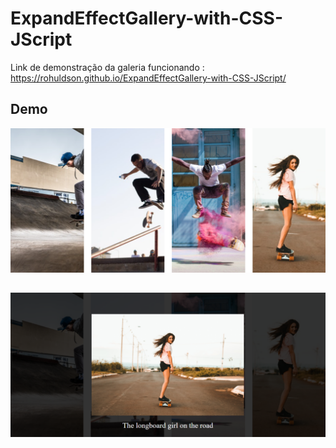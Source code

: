 # ExpandEffectGallery-with-CSS-JScript

Link de demonstração da galeria funcionando : 
https://rohuldson.github.io/ExpandEffectGallery-with-CSS-JScript/

## Demo
![alt](https://github.com/rohuldson/ExpandEffectGallery-with-CSS-JScript/blob/main/previews/expend-gallery.png?raw=true)

##
![](https://github.com/rohuldson/ExpandEffectGallery-with-CSS-JScript/blob/main/previews/expend-gallery02.png?raw=true)
